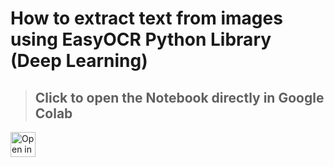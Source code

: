 # How to extract text from images using EasyOCR Python Library (Deep Learning)
>
>## Click to open the Notebook directly in Google Colab
<a href="https://colab.research.google.com/github/bhattbhavesh91/easyocr-demo/blob/master/easy-ocr-demo-notebook.ipynb" target="_blank"><img height="40" alt="Open in Colab" src = "https://colab.research.google.com/assets/colab-badge.svg"></a>


